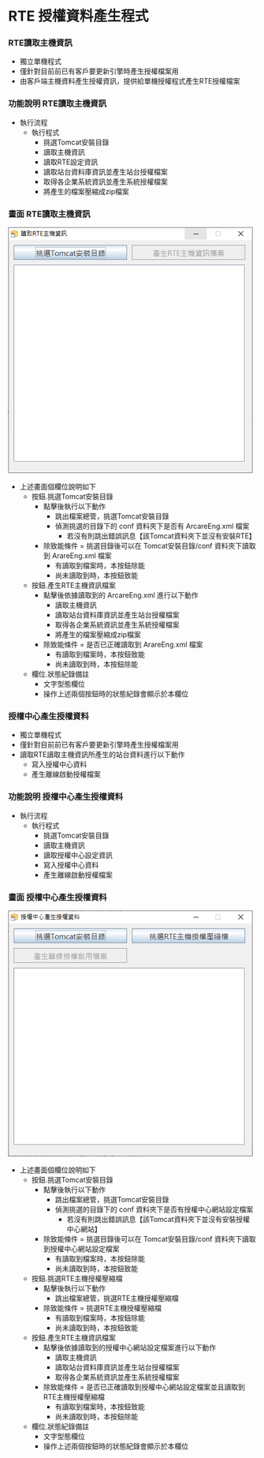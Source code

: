 # RTE 授權資料產生程式

### <div id="readrte">RTE讀取主機資訊</div>
* 獨立單機程式
* 僅針對目前前已有客戶要更新引擎時產生授權檔案用
* 由客戶端主機資料產生授權資訊，提供給單機授權程式產生RTE授權檔案
  
### <div id="func">功能說明 <path>RTE讀取主機資訊</path></div>
* 執行流程
  * 執行程式
    * 挑選Tomcat安裝目錄
    * 讀取主機資訊
    * 讀取RTE設定資訊
    * 讀取站台資料庫資訊並產生站台授權檔案
    * 取得各企業系統資訊並產生系統授權檔案
    * 將產生的檔案壓縮成zip檔案

### <div id="view">畫面 <path>RTE讀取主機資訊</path></div>
![畫面]

* 上述畫面個欄位說明如下
  * 按鈕.挑選Tomcat安裝目錄
    * 點擊後執行以下動作
      * 跳出檔案總管，挑選Tomcat安裝目錄
      * 偵測挑選的目錄下的 conf 資料夾下是否有 ArcareEng.xml 檔案
        * 若沒有則跳出錯誤訊息【該Tomcat資料夾下並沒有安裝RTE】
    * 除致能條件 = 挑選目錄後可以在 Tomcat安裝目錄/conf 資料夾下讀取到 ArareEng.xml 檔案
      * 有讀取到檔案時，本按鈕除能
      * 尚未讀取到時，本按鈕致能
  * 按鈕.產生RTE主機資訊檔案
    * 點擊後依據讀取到的 ArcareEng.xml 進行以下動作
      * 讀取主機資訊
      * 讀取站台資料庫資訊並產生站台授權檔案
      * 取得各企業系統資訊並產生系統授權檔案
      * 將產生的檔案壓縮成zip檔案
    * 除致能條件 = 是否已正確讀取到 ArareEng.xml 檔案
      * 有讀取到檔案時，本按鈕致能
      * 尚未讀取到時，本按鈕除能
  * 欄位.狀態紀錄備註
    * 文字型態欄位
    * 操作上述兩個按鈕時的狀態紀錄會顯示於本欄位

### <div id="auth">授權中心產生授權資料</div>
* 獨立單機程式
* 僅針對目前前已有客戶要更新引擎時產生授權檔案用
* 讀取RTE讀取主機資訊所產生的站台資料進行以下動作
  * 寫入授權中心資料
  * 產生離線啟動授權檔案
  
### <div id="func">功能說明 <path>授權中心產生授權資料</path></div>
* 執行流程
  * 執行程式
    * 挑選Tomcat安裝目錄
    * 讀取主機資訊
    * 讀取授權中心設定資訊
    * 寫入授權中心資料
    * 產生離線啟動授權檔案

### <div id="view">畫面 <path>授權中心產生授權資料</path></div>
![授權程式畫面]

* 上述畫面個欄位說明如下
  * 按鈕.挑選Tomcat安裝目錄
    * 點擊後執行以下動作
      * 跳出檔案總管，挑選Tomcat安裝目錄
      * 偵測挑選的目錄下的 conf 資料夾下是否有授權中心網站設定檔案
        * 若沒有則跳出錯誤訊息【該Tomcat資料夾下並沒有安裝授權中心網站】
    * 除致能條件 = 挑選目錄後可以在 Tomcat安裝目錄/conf 資料夾下讀取到授權中心網站設定檔案
      * 有讀取到檔案時，本按鈕除能
      * 尚未讀取到時，本按鈕致能
  * 按鈕.挑選RTE主機授權壓縮檔
    * 點擊後執行以下動作
      * 跳出檔案總管，挑選RTE主機授權壓縮檔
    * 除致能條件 = 挑選RTE主機授權壓縮檔
      * 有讀取到檔案時，本按鈕除能
      * 尚未讀取到時，本按鈕致能
  * 按鈕.產生RTE主機資訊檔案
    * 點擊後依據讀取到的授權中心網站設定檔案進行以下動作
      * 讀取主機資訊
      * 讀取站台資料庫資訊並產生站台授權檔案
      * 取得各企業系統資訊並產生系統授權檔案
    * 除致能條件 = 是否已正確讀取到授權中心網站設定檔案並且讀取到RTE主機授權壓縮檔
      * 有讀取到檔案時，本按鈕致能
      * 尚未讀取到時，本按鈕除能
  * 欄位.狀態紀錄備註
    * 文字型態欄位
    * 操作上述兩個按鈕時的狀態紀錄會顯示於本欄位

[畫面]:attachment/view.png "畫面"
[授權程式畫面]:attachment/auth_view.png "授權程式畫面"